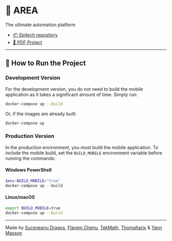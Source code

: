 # 🔆 AREA
The ultimate automation platform

- [📦 Epitech repository](https://github.com/EpitechPromo2027/B-DEV-500-NAN-5-2-area-matheo.coquet)
- [📄 PDF Project](./docs/subject.pdf)

---

## 🚀 How to Run the Project

### Development Version
For the development version, you do not need to build the mobile application as it takes a significant amount of time. Simply run:

```sh
docker-compose up --build
```

Or, if the images are already built:

```sh
docker-compose up
```

### Production Version
In the production environment, you must build the mobile application. To include the mobile build, set the `BUILD_MOBILE` environment variable before running the commands:

#### Windows PowerShell
```powershell
$env:BUILD_MOBILE="true"
docker-compose up --build
```

#### Linux/macOS
```sh
export BUILD_MOBILE=true
docker-compose up --build
```

---

Made by [Suceveanu Dragos](https://github.com/sdragos1), [Flavien Chenu](https://github.com/flavien-chenu), [TekMath](https://github.com/tekmath), [Thomaltarix](https://github.com/Thomaltarix) & [Yann Masson](https://github.com/Yann-Masson)
